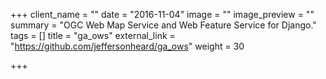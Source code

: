 +++
client_name = ""
date = "2016-11-04"
image = ""
image_preview = ""
summary = "OGC Web Map Service and Web Feature Service for Django."
tags = []
title = "ga_ows"
external_link = "https://github.com/jeffersonheard/ga_ows"
weight = 30

+++
